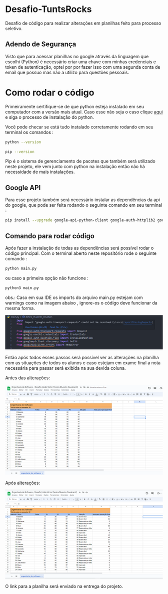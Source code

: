 # Desafio-TuntsRocks
Desafio de código para realizar alterações em planilhas feito para processo seletivo.

## Adendo de Segurança

Visto que para acessar planilhas no google através da linguagem que escolhi (Python) é
necessário criar uma chave com minhas credenciais e token de autenticação, optei por
por fazer isso com uma segunda conta de email que possuo mas não a utilizo para questões
pessoais.  

# Como rodar o código 

Primeiramente certifique-se de que python esteja instalado em seu computador com a versão mais atual.
Caso esse não seja o caso clique [aqui](https://www.python.org/downloads/) e siga o processo
de instalação do python.

Você pode checar se está tudo instalado corretamente rodando em seu terminal os comandos :

``` bash
python --version
```

```bash
pip --version
```

Pip é o sistema de gerenciamento de pacotes que também será utilizado neste projeto, ele vem junto 
com python na instalação então não há necessidade de mais instalações.

## Google API

Para esse projeto também será necessário instalar as dependências da api do google, que pode ser
feita rodando o seguinte comando em seu terminal :

``` bash
pip install --upgrade google-api-python-client google-auth-httplib2 google-auth-oauthlib
```

## Comando para rodar código

Após fazer a instalação de todas as dependências será possível rodar o código principal.
Com o terminal aberto neste repositório rode o seguinte comando :

```bash
python main.py
```

ou caso a primeira opção não funcione :

```bash
python3 main.py
```

obs.: Caso em sua IDE os imports do arquivo main.py estejam com warnings como na imagem abaixo
, ignore-os o código deve funcionar da mesma forma.

![warnings_erroneos](./rdmimgs/warning_erroneo.png)

Então após todos esses passos será possível ver as alterações na planilha com as situações
de todos os alunos e caso estejam em exame final a nota necessária para passar será exibida
na sua devida coluna.

Antes das alterações:

![planilha_inicial](./rdmimgs/planilha_inicial.png)

Após alterações:

![planilha_alterada](./rdmimgs/planilha_alterada.png)


O link para a planilha será enviado na entrega do projeto.